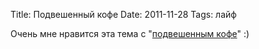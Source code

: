 Title: Подвешенный кофе
Date: 2011-11-28
Tags: лайф

<div class="text">Очень мне нравится эта тема с "<a href="http://www.snob.ru/thread/165#entry_42849">подвешенным кофе</a>" :)</div>